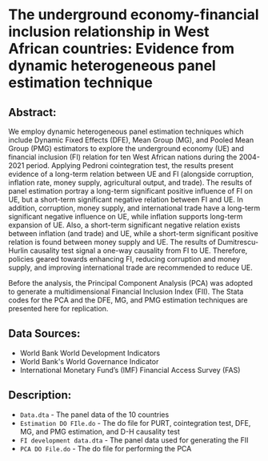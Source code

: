 # The underground economy-financial inclusion relationship in West African countries: Evidence from dynamic heterogeneous panel estimation technique

## **Abstract:**
We employ dynamic heterogeneous panel estimation techniques which include Dynamic Fixed Effects (DFE), Mean Group (MG), and Pooled Mean Group (PMG) estimators to
explore the underground economy (UE) and financial inclusion (FI) relation for ten West African nations during the 2004-2021 period. Applying Pedroni cointegration test, the results present evidence of a long-term relation between UE and FI (alongside corruption, inflation rate, money supply, agricultural output, and trade). The results of panel estimation portray a long-term significant positive influence of FI on UE, but a short-term significant negative relation between FI and UE. In addition, corruption, money supply, and international trade have a long-term significant negative influence on UE, while inflation supports long-term
expansion of UE. Also, a short-term significant negative relation exists between inflation (and trade) and UE, while a short-term significant positive relation is found between money supply and UE. The results of Dumitrescu-Hurlin causality test signal a one-way causality from FI to UE. Therefore, policies geared towards enhancing FI, reducing corruption and money supply, and improving international trade are recommended to reduce UE.

Before the analysis, the Principal Component Analysis (PCA) was adopted to generate a multidimensional Financial Inclusion Index (FII). The Stata codes for the PCA and the DFE, MG, and PMG estimation techniques are presented here for replication.

## **Data Sources:**
  - World Bank World Development Indicators
  - World Bank's World Governance Indicator 
  - International Monetary Fund’s (IMF) Financial Access Survey (FAS)
  &nbsp;

## **Description:**
- `Data.dta` - The panel data of the 10 countries
- `Estimation DO FIle.do` - The do file for PURT, cointegration test, DFE, MG, and PMG estimation, and D-H causality test
- `FI development data.dta` - The panel data used for generating the FII
- `PCA DO File.do` - The do file for performing the PCA
